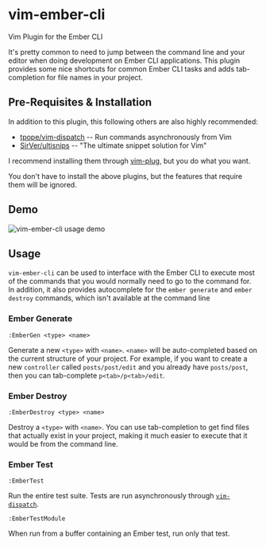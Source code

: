 # vim-ember-cli
Vim Plugin for the Ember CLI

It's pretty common to need to jump between the command line and your editor when doing development on Ember CLI applications.  This plugin provides some nice shortcuts for common Ember CLI tasks and adds tab-completion for file names in your project.

## Pre-Requisites & Installation

In addition to this plugin, this following others are also highly recommended:

- [tpope/vim-dispatch](https://github.com/tpope/vim-dispatch) -- Run commands asynchronously from Vim
- [SirVer/ultisnips](https://github.com/SirVer/ultisnips) -- "The ultimate snippet solution for Vim"

I recommend installing them through [vim-plug](https://github.com/junegunn/vim-plug), but you do what you want.

You don't have to install the above plugins, but the features that require them will be ignored.

## Demo

![vim-ember-cli usage demo](http://zippy.gfycat.com/DecentWellinformedEsok.gif)

## Usage

`vim-ember-cli` can be used to interface with the Ember CLI to execute most of the commands that you would normally need to go to the command for.  In addition, it also provides autocomplete for the `ember generate` and `ember destroy` commands, which isn't available at the command line

### Ember Generate

```
:EmberGen <type> <name>
```

Generate a new `<type>` with `<name>`.  `<name>` will be auto-completed based on the current structure of your project.  For example, if you want to create a new `controller` called `posts/post/edit` and you already have `posts/post`, then you can tab-complete `p<tab>/p<tab>/edit`.

### Ember Destroy

```
:EmberDestroy <type> <name>
```

Destroy a `<type>` with `<name>`.  You can use tab-completion to get find files that actually exist in your project, making it much easier to execute that it would be from the command line.

### Ember Test

```
:EmberTest
```

Run the entire test suite.  Tests are run asynchronously through [`vim-dispatch`](https://github.com/tpope/vim-dispatch).

```
:EmberTestModule
```

When run from a buffer containing an Ember test, run only that test.
